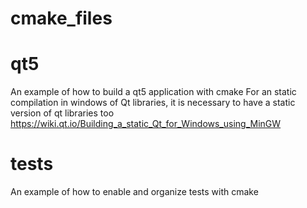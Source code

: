 # cmake_files

# qt5 
An example of how to build a qt5 application with cmake 
For an static compilation in windows of Qt libraries, it is necessary to have a static version of qt libraries too
https://wiki.qt.io/Building_a_static_Qt_for_Windows_using_MinGW

# tests
An example of how to enable and organize tests with cmake


